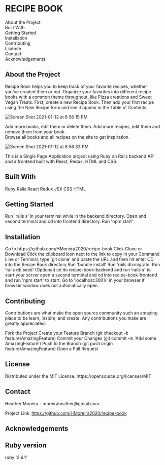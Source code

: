 
<h1>RECIPE BOOK</h1>
About the Project<br>
Built With<br>
Getting Started<br>
Installation<br>
Contributing<br>
License<br>
Contact<br>
Acknowledgements<br>


<h2>About the Project</h2> 
Recipe Book helps you to keep track of your favorite recipes, whether you've created them or not.  Organize your favorites into different recipe books with a common theme throughout, like Pizza creations and Sweet Vegan Treats.    First, create a new Recipe Book.  Then add your first recipe using the New Recipe form and see it appear in the Table of Contents.  

![Screen Shot 2021-01-12 at 8 56 15 PM](https://user-images.githubusercontent.com/59266501/104404796-c35a8e80-5518-11eb-999d-9278a39f993d.png)

Add more books, edit them or delete them.  Add more recipes, edit them and remove them from your book.  
Browse all books and all recipes on the site to get inspiration. 

![Screen Shot 2021-01-12 at 8 56 33 PM](https://user-images.githubusercontent.com/59266501/104404798-c5bce880-5518-11eb-934e-b938fda3ae34.png)

This is a Single Page Application project using Ruby on Rails backend API and a frontend built with React, Redux, HTML and CSS.  



<h2>Built With</h2>
Ruby 
Rails 
React
Redux
JSX
CSS
HTML



<h2>Getting Started</h2>
Run 'rails s' in your terminal while in the backend directory.
Open and second terminal and cd into frontend directory.
Run 'npm start'


<h2>Installation</h2>
Go to https://github.com/HMoreira2020/recipe-book
Click Clone or Download
Click the clipboard icon next to the link to copy
In your Command Line or Terminal, type 'git clone' and paste the URL and then hit enter
CD into the Recipe Book directory 
Run 'bundle install'
Run 'rails db:migrate'
Run 'rails db:seed' (Optional)
cd ito recipe-book-backend and run 'rails s' to start your server 
open a second terminal and cd into recipe-book-frontend and run 'npm start' to start. 
Go to 'localhost:3001/' in your browser if browser window does not automatically open. 


<h2>Contributing</h2>
Contributions are what make the open source community such an amazing place to be learn, inspire, and create. Any contributions you make are greatly appreciated.

Fork the Project
Create your Feature Branch (git checkout -b feature/AmazingFeature)
Commit your Changes (git commit -m 'Add some AmazingFeature')
Push to the Branch (git push origin feature/AmazingFeature)
Open a Pull Request

<h2>License</h2>
Distributed under the MIT License. https://opensource.org/licenses/MIT


<h2>Contact</h2>
Heather Moreira - moreiraheather@gmail.com

Project Link: https://github.com/HMoreira2020/recipe-book

<h2>Acknowledgements</h2>

<h2>Ruby version</h2>
ruby '2.6.1'

